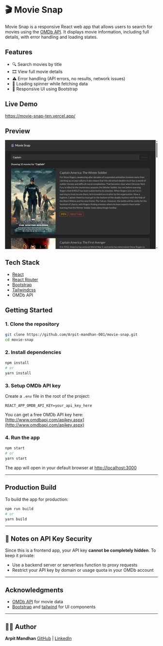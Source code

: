 
# 🎬 Movie Snap

Movie Snap is a responsive React web app that allows users to search for movies using the [OMDb API](http://www.omdbapi.com/). It displays movie information, including full details, with error handling and loading states.



##  Features

* 🔍 Search movies by title
* 🎞 View full movie details
* ⚠ Error handling (API errors, no results, network issues)
* 🔄 Loading spinner while fetching data
* 📱 Responsive UI using Bootstrap

##  Live Demo
https://movie-snap-ten.vercel.app/

## Preview

![Movie Snap Preview](./public/MovieSnap.png)


##  Tech Stack

* [React](https://reactjs.org/)
* [React Router](https://reactrouter.com/)
* [Bootstrap](https://getbootstrap.com/)
* [Tailwindcss](https://tailwindcss.com/)
* OMDb API



##  Getting Started

### 1. Clone the repository

```bash
git clone https://github.com/Arpit-mandhan-001/movie-snap.git
cd movie-snap
```

### 2. Install dependencies

```bash
npm install
# or
yarn install
```

### 3. Setup OMDb API key

Create a `.env` file in the root of the project:

```
REACT_APP_OMDB_API_KEY=your_api_key_here
```

You can get a free OMDb API key here: [http://www.omdbapi.com/apikey.aspx](http://www.omdbapi.com/apikey.aspx)

### 4. Run the app

```bash
npm start
# or
yarn start
```

The app will open in your default browser at [http://localhost:3000](http://localhost:3000)

---

##  Production Build

To build the app for production:

```bash
npm run build
# or
yarn build
```

---

## 🔐 Notes on API Key Security

Since this is a frontend app, your API key **cannot be completely hidden**. To keep it private:

* Use a backend server or serverless function to proxy requests
* Restrict your API key by domain or usage quota in your OMDb account

---



##  Acknowledgments

* [OMDb API](http://www.omdbapi.com/) for movie data
* [Bootstrap]() and [tailwind](https://getbootstrap.com/) for UI components

---

## 🧑‍💻 Author

**Arpit Mandhan**
[GitHub](https://github.com/Arpit-mandhan-001) | [LinkedIn](https://www.linkedin.com/in/arpit-mandhan-21374b367/)

